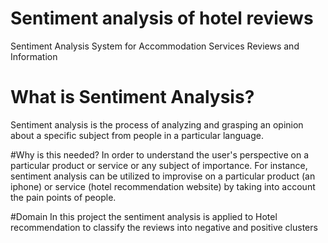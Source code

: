 # Sentiment analysis of hotel reviews 
Sentiment Analysis System for Accommodation Services Reviews and Information

# What is Sentiment Analysis?
Sentiment analysis is the process of analyzing and grasping an opinion about a specific subject from people in a particular language.

#Why is this needed? 
In order to understand the user's perspective on a particular product or service or any subject of importance. For instance, sentiment analysis can be utilized to improvise on a particular product (an iphone) or service (hotel recommendation website) by taking into account the pain points of people.

#Domain
In this project the sentiment analysis is applied to Hotel recommendation to classify the reviews into negative and positive clusters


